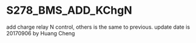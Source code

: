 # S278_BMS_ADD_KChgN
add charge relay N control, others is the same to previous. update date is 20170906 by Huang Cheng

